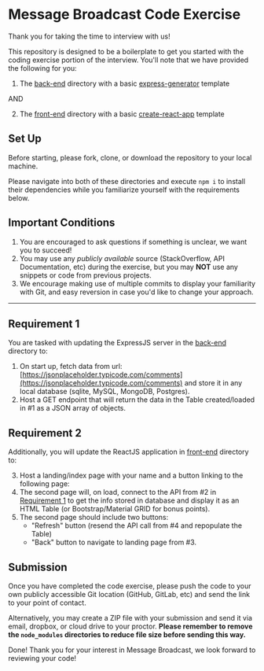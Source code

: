 # Message Broadcast Code Exercise

Thank you for taking the time to interview with us! 

This repository is designed to be a boilerplate to get you started with the coding exercise portion of the interview.
You'll note that we have provided the following for you:

1. The [back-end](./back-end) directory with a basic [express-generator](https://expressjs.com/en/starter/generator.html) template 
   
AND

2. The [front-end](./front-end) directory with a basic [create-react-app](https://create-react-app.dev/) template

## Set Up

Before starting, please fork, clone, or download the repository to your local machine.

Please navigate into both of these directories and execute `npm i` to install their dependencies while you familiarize yourself with the requirements below.

## Important Conditions

1. You are encouraged to ask questions if something is unclear, we want you to succeed!
2. You may use any _publicly available_ source (StackOverflow, API Documentation, etc) during the exercise, but you may __NOT__ use any snippets or code from previous projects.
3. We encourage making use of multiple commits to display your familiarity with Git, and easy reversion in case you'd like to change your approach.

---

## Requirement 1

You are tasked with updating the ExpressJS server in the [back-end](./back-end) directory to:

1. On start up, fetch data from url: [https://jsonplaceholder.typicode.com/comments](https://jsonplaceholder.typicode.com/comments) and store it in any local database (sqlite, MySQL, MongoDB, Postgres).
2. Host a GET endpoint that will return the data in the Table created/loaded in #1 as a JSON array of objects.

## Requirement 2

Additionally, you will update the ReactJS application in [front-end](./front-end) directory to:

3. Host a landing/index page with your name and a button linking to the following page:
4. The second page will, on load, connect to the API from #2 in [Requirement 1](#requirement-1) to get the info stored in database and display it as an HTML Table (or Bootstrap/Material GRID for bonus points). 
5. The second page should include two buttons:
   - "Refresh" button (resend the API call from #4 and repopulate the Table)
   - "Back" button to navigate to landing page from #3.

## Submission

Once you have completed the code exercise, please push the code to your own publicly accessible Git location (GitHub, GitLab, etc) and send the link to your point of contact.

Alternatively, you may create a ZIP file with your submission and send it via email, dropbox, or cloud drive to your proctor. 
__Please remember to remove the `node_modules` directories to reduce file size before sending this way.__

Done! Thank you for your interest in Message Broadcast, we look forward to reviewing your code!